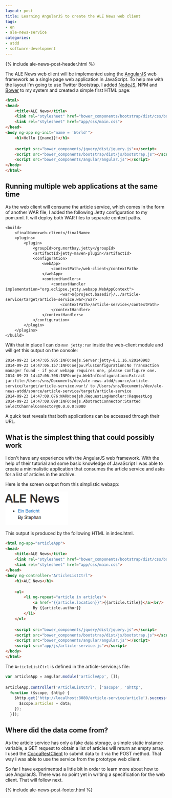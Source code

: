 ```yaml
---
layout: post
title: Learning AngularJS to create the ALE News web client
tags:
- en
- ale-news-service
categories:
- atdd
- software-development
---
```

{% include ale-news-post-header.html %}

The ALE News web client will be implemented using the [AngularJS](http://angularjs.org) web framework as a single page web application in JavaScript. To help me with the layout I'm going to use Twitter Bootstrap. I added [NodeJS](http://nodejs.org), NPM and [Bower](http://bower.io) to my system and created a simple first HTML page:

```html
<html>
<head>
    <title>ALE News</title>
    <link rel="stylesheet" href="bower_components/bootstrap/dist/css/bootstrap.css">
    <link rel="stylesheet" href="app/css/main.css">
</head>
<body ng-app ng-init="name = 'World'">
    <h1>Hello {{name}}!</h1>

    <script src="bower_components/jquery/dist/jquery.js"></script>
    <script src="bower_components/bootstrap/dist/js/bootstrap.js"></script>
    <script src="bower_components/angular/angular.js"></script>
</body>
</html>
```

## Running multiple web applications at the same time
As the web client will consume the article service, which comes in the form of another WAR file, I added the following Jetty configuration to my pom.xml. It will deploy both WAR files to separate context paths.

    <build>
        <finalName>web-client</finalName>
        <plugins>
            <plugin>
                <groupId>org.mortbay.jetty</groupId>
                <artifactId>jetty-maven-plugin</artifactId>
                <configuration>
                    <webApp>
                        <contextPath>/web-client</contextPath>
                    </webApp>
                    <contextHandlers>
                        <contextHandler implementation="org.eclipse.jetty.webapp.WebAppContext">
                            <war>${project.basedir}/../article-service/target/article-service.war</war>
                            <contextPath>/article-service</contextPath>
                        </contextHandler>
                    </contextHandlers>
                </configuration>
            </plugin>
        </plugins>
    </build>

With that in place I can do <code>mvn jetty:run</code> inside the web-client module and will get this output on the console:

	2014-09-23 14:47:05.985:INFO:oejs.Server:jetty-8.1.16.v20140903
	2014-09-23 14:47:06.157:INFO:oejpw.PlusConfiguration:No Transaction manager found - if your webapp requires one, please configure one.
	2014-09-23 14:47:06.708:INFO:oejw.WebInfConfiguration:Extract jar:file:/Users/sns/Documents/dev/ale-news-atdd/source/article-service/target/article-service.war!/ to /Users/sns/Documents/dev/ale-news-atdd/source/article-service/target/article-service
	2014-09-23 14:47:08.076:WARN:oejsh.RequestLogHandler:!RequestLog
	2014-09-23 14:47:08.090:INFO:oejs.AbstractConnector:Started SelectChannelConnector@0.0.0.0:8080

A quick test reveals that both applications can be accessed through their URL.

## What is the simplest thing that could possibly work
I don't have any experience with the AngularJS web framework. With the help of their tutorial and some basic knowledge of JavaScript I was able to create a minimalistic application that consumes the article service and asks for a list of articles in the archive.

Here is the screen output from this simplistic webapp:

![Minimalistic Ale News](/img/posts/ale-news/minimalistic-ale-news.png)

This output is produced by the following HTML in index.html.

```html
<html ng-app="articleApp">
<head>
    <title>ALE News</title>
    <link rel="stylesheet" href="bower_components/bootstrap/dist/css/bootstrap.css">
    <link rel="stylesheet" href="app/css/main.css">
</head>
<body ng-controller="ArticleListCtrl">
    <h1>ALE News</h1>

    <ul>
        <li ng-repeat="article in articles">
            <a href="{{article.location}}">{{article.title}}</a><br/>
            By {{article.author}}
        </li>
    </ul>

    <script src="bower_components/jquery/dist/jquery.js"></script>
    <script src="bower_components/bootstrap/dist/js/bootstrap.js"></script>
    <script src="bower_components/angular/angular.js"></script>
    <script src="app/js/article-service.js"></script>
</body>
</html>
```

The <code>ArticleListCtrl</code> is defined in the article-service.js file:

```javascript
var articleApp = angular.module('articleApp', []);

articleApp.controller('ArticleListCtrl', ['$scope', '$http',
  function ($scope, $http) {
    $http.get('http://localhost:8080/article-service/article').success(function(data) {
      $scope.articles = data;
    });
  }]);
```

## Where did the data come from?
As the article service has only a fake data storage, a simple static instance variable, a GET request to obtain a list of articles will return an empty array. I used the [CocoaRestClient](http://mmattozzi.github.io/cocoa-rest-client/) to submit data to it via the POST method. That way I was able to use the service from the prototype web client.


So far I have experimented a little bit in order to learn more about how to use AngularJS. There was no point yet in writing a specification for the web client. That will follow next.

{% include ale-news-post-footer.html %}
